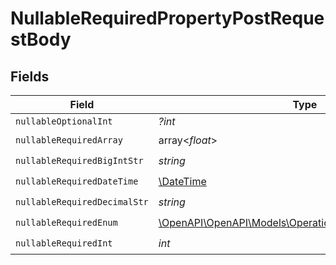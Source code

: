 # NullableRequiredPropertyPostRequestBody


## Fields

| Field                                                                                                      | Type                                                                                                       | Required                                                                                                   | Description                                                                                                | Example                                                                                                    |
| ---------------------------------------------------------------------------------------------------------- | ---------------------------------------------------------------------------------------------------------- | ---------------------------------------------------------------------------------------------------------- | ---------------------------------------------------------------------------------------------------------- | ---------------------------------------------------------------------------------------------------------- |
| `nullableOptionalInt`                                                                                      | *?int*                                                                                                     | :heavy_minus_sign:                                                                                         | N/A                                                                                                        | 0                                                                                                          |
| `nullableRequiredArray`                                                                                    | array<*float*>                                                                                             | :heavy_check_mark:                                                                                         | N/A                                                                                                        | <nil>                                                                                                      |
| `nullableRequiredBigIntStr`                                                                                | *string*                                                                                                   | :heavy_check_mark:                                                                                         | N/A                                                                                                        | 9223372036854775807                                                                                        |
| `nullableRequiredDateTime`                                                                                 | [\DateTime](https://www.php.net/manual/en/class.datetime.php)                                              | :heavy_check_mark:                                                                                         | N/A                                                                                                        | 2024-03-02T01:02:03.000001Z                                                                                |
| `nullableRequiredDecimalStr`                                                                               | *string*                                                                                                   | :heavy_check_mark:                                                                                         | N/A                                                                                                        | 3.14159265358979344719667586                                                                               |
| `nullableRequiredEnum`                                                                                     | [\OpenAPI\OpenAPI\Models\Operations\NullableRequiredEnum](../../Models/Operations/NullableRequiredEnum.md) | :heavy_check_mark:                                                                                         | N/A                                                                                                        | second                                                                                                     |
| `nullableRequiredInt`                                                                                      | *int*                                                                                                      | :heavy_check_mark:                                                                                         | N/A                                                                                                        | <nil>                                                                                                      |